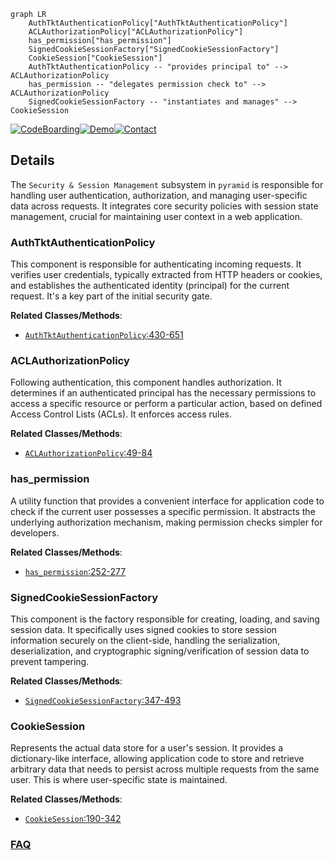 ```mermaid
graph LR
    AuthTktAuthenticationPolicy["AuthTktAuthenticationPolicy"]
    ACLAuthorizationPolicy["ACLAuthorizationPolicy"]
    has_permission["has_permission"]
    SignedCookieSessionFactory["SignedCookieSessionFactory"]
    CookieSession["CookieSession"]
    AuthTktAuthenticationPolicy -- "provides principal to" --> ACLAuthorizationPolicy
    has_permission -- "delegates permission check to" --> ACLAuthorizationPolicy
    SignedCookieSessionFactory -- "instantiates and manages" --> CookieSession
```

[![CodeBoarding](https://img.shields.io/badge/Generated%20by-CodeBoarding-9cf?style=flat-square)](https://github.com/CodeBoarding/GeneratedOnBoardings)[![Demo](https://img.shields.io/badge/Try%20our-Demo-blue?style=flat-square)](https://www.codeboarding.org/demo)[![Contact](https://img.shields.io/badge/Contact%20us%20-%20contact@codeboarding.org-lightgrey?style=flat-square)](mailto:contact@codeboarding.org)

## Details

The `Security & Session Management` subsystem in `pyramid` is responsible for handling user authentication, authorization, and managing user-specific data across requests. It integrates core security policies with session state management, crucial for maintaining user context in a web application.

### AuthTktAuthenticationPolicy
This component is responsible for authenticating incoming requests. It verifies user credentials, typically extracted from HTTP headers or cookies, and establishes the authenticated identity (principal) for the current request. It's a key part of the initial security gate.


**Related Classes/Methods**:

- <a href="https://github.com/Pylons/pyramid/blob/main/src/pyramid/authentication.py#L430-L651" target="_blank" rel="noopener noreferrer">`AuthTktAuthenticationPolicy`:430-651</a>


### ACLAuthorizationPolicy
Following authentication, this component handles authorization. It determines if an authenticated principal has the necessary permissions to access a specific resource or perform a particular action, based on defined Access Control Lists (ACLs). It enforces access rules.


**Related Classes/Methods**:

- <a href="https://github.com/Pylons/pyramid/blob/main/src/pyramid/authorization.py#L49-L84" target="_blank" rel="noopener noreferrer">`ACLAuthorizationPolicy`:49-84</a>


### has_permission
A utility function that provides a convenient interface for application code to check if the current user possesses a specific permission. It abstracts the underlying authorization mechanism, making permission checks simpler for developers.


**Related Classes/Methods**:

- <a href="https://github.com/Pylons/pyramid/blob/main/src/pyramid/security.py#L252-L277" target="_blank" rel="noopener noreferrer">`has_permission`:252-277</a>


### SignedCookieSessionFactory
This component is the factory responsible for creating, loading, and saving session data. It specifically uses signed cookies to store session information securely on the client-side, handling the serialization, deserialization, and cryptographic signing/verification of session data to prevent tampering.


**Related Classes/Methods**:

- <a href="https://github.com/Pylons/pyramid/blob/main/src/pyramid/session.py#L347-L493" target="_blank" rel="noopener noreferrer">`SignedCookieSessionFactory`:347-493</a>


### CookieSession
Represents the actual data store for a user's session. It provides a dictionary-like interface, allowing application code to store and retrieve arbitrary data that needs to persist across multiple requests from the same user. This is where user-specific state is maintained.


**Related Classes/Methods**:

- <a href="https://github.com/Pylons/pyramid/blob/main/src/pyramid/session.py#L190-L342" target="_blank" rel="noopener noreferrer">`CookieSession`:190-342</a>




### [FAQ](https://github.com/CodeBoarding/GeneratedOnBoardings/tree/main?tab=readme-ov-file#faq)